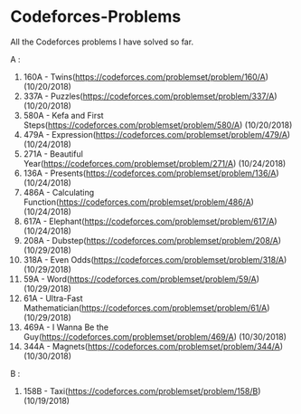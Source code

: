 # Codeforces-Problems
All the Codeforces problems I have solved so far.

A : 
1. 160A - Twins(https://codeforces.com/problemset/problem/160/A) (10/20/2018)
2. 337A - Puzzles(https://codeforces.com/problemset/problem/337/A) (10/20/2018)
3. 580A - Kefa and First Steps(https://codeforces.com/problemset/problem/580/A) (10/20/2018)
4. 479A - Expression(https://codeforces.com/problemset/problem/479/A) (10/24/2018)
5. 271A - Beautiful Year(https://codeforces.com/problemset/problem/271/A) (10/24/2018)
6. 136A - Presents(https://codeforces.com/problemset/problem/136/A) (10/24/2018)
7. 486A - Calculating Function(https://codeforces.com/problemset/problem/486/A) (10/24/2018)
8. 617A - Elephant(https://codeforces.com/problemset/problem/617/A) (10/24/2018)
9. 208A - Dubstep(https://codeforces.com/problemset/problem/208/A) (10/29/2018)
9. 318A - Even Odds(https://codeforces.com/problemset/problem/318/A) (10/29/2018)
10. 59A - Word(https://codeforces.com/problemset/problem/59/A) (10/29/2018)
11. 61A - Ultra-Fast Mathematician(https://codeforces.com/problemset/problem/61/A) (10/29/2018)
12. 469A - I Wanna Be the Guy(https://codeforces.com/problemset/problem/469/A) (10/30/2018)
13. 344A - Magnets(https://codeforces.com/problemset/problem/344/A) (10/30/2018)

B :
1. 158B - Taxi(https://codeforces.com/problemset/problem/158/B) (10/19/2018)
